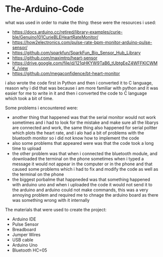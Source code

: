 # The-Arduino-Code
what was used in order to make the thing:
these were the resources i used:
- https://docs.arduino.cc/retired/library-examples/curie-ble/Genuino101CurieBLEHeartRateMonitor/
- https://how2electronics.com/pulse-rate-bpm-monitor-arduino-pulse-sensor/
- https://github.com/sparkfun/SparkFun_Bio_Sensor_Hub_Library  
- https://github.com/maximtrp/heart-sensor
- https://drive.google.com/file/d/121qHKYW9TaB6_tUbtgEeZ4WFFKlCWMK_/view
- https://github.com/megaconfidence/bt-heart-monitor

i also wrote the code first in Python and then i converted it to C language, reason why i did that was because i am more familiar with python and it was easier for me to write in it and then i converted the code to C language which took a bit of time. 

Some problems i encountered were:
- another thing that happened was that the serial monitor would not work sometimes and i had to look for the mistake and make sure all the libarys are connected and work, the same thing also happened for serial poltter which plots the heart rate, and i alo had a bit of problems with the bluetooth monitor so i did not know how to implement the code
- also some problems that appeared were was that the code took a long time to upload 
- the other problem was that when i connected the bluetooth module, and downloaded the terminal on the phone sometimes when i typed a message it would not appear in the computer or in the phone and that caused some problems which i had to fix and modify the code as well as the terminal on the phone
- the biggest porbalme  that happneded was that something happened with arduino uno and when i uploaded the code it would not send it to the arduino and arduino could not make commands, this was a very annoying problem and required me to chnage the arduino board as there was something wrong with it internally 

The materials that were used to create the project:
- Arduino IDE
- Pulse Sensor
- Breadboard
- Jumper Wires
- USB cable
- Arduino Uno
- Bluetooth HC=05

